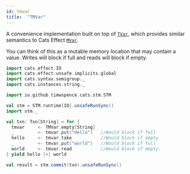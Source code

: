 ```yaml
---
id: tmvar
title:  "TMVar"
---
```


A convenience implementation built on top of [`TVar`](datatypes/tvar.md), which provides
similar semantics to Cats Effect [`MVar`](https://typelevel.org/cats-effect/concurrency/mvar.html).

You can think of this as a mutable memory location that may contain a value.
Writes will block if full and reads will block if empty.

```scala mdoc
import cats.effect.IO
import cats.effect.unsafe.implicits.global
import cats.syntax.semigroup._
import cats.instances.string._

import io.github.timwspence.cats.stm.STM

val stm = STM.runtime[IO].unsafeRunSync()
import stm._

val txn: Txn[String] = for {
  tmvar     <- TMVar.empty[String]
  _         <- tmvar.put("Hello")   //Would block if full
  hello     <- tmvar.take           //Would block if empty
  _         <- tmvar.put("world")   //Would block if full
  world     <- tmvar.read           //Would block if empty.
} yield hello |+| world

val result = stm.commit(txn).unsafeRunSync()
```
